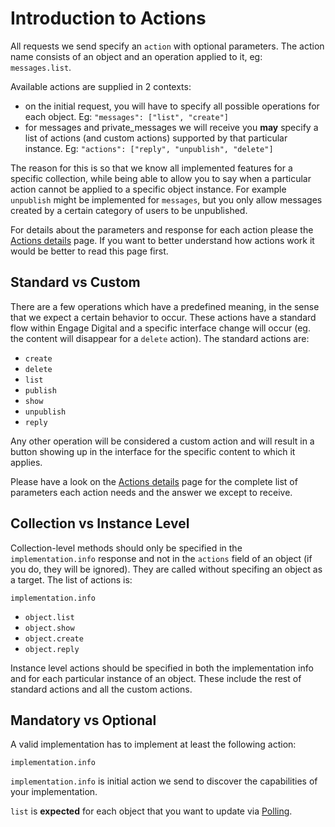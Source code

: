 # Introduction to Actions

All requests we send specify an `action` with optional parameters. The action name consists of an object and an operation applied to it, eg: `messages.list`.

Available actions are supplied in 2 contexts:

* on the initial request, you will have to specify all possible operations for each object. Eg: `"messages": ["list", "create"]`
* for messages and private_messages we will receive you **may** specify a list of actions (and custom actions) supported by that particular instance. Eg: `"actions": ["reply", "unpublish", "delete"]`

The reason for this is so that we know all implemented features for a specific collection, while being able to allow you to say when a particular action cannot be applied to a specific object instance. For example `unpublish` might be implemented for `messages`, but you only allow messages created by a certain category of users to be unpublished.

For details about the parameters and response for each action please the [Actions details](../action-details.md) page. If you want to better understand how actions work it would be better to read this page first.

## Standard vs Custom

There are a few operations which have a predefined meaning, in the sense that we expect a certain behavior to occur. These actions have a standard flow within Engage Digital and a specific interface change will occur (eg. the content will disappear for a `delete` action). The standard actions are:

* `create`
* `delete`
* `list`
* `publish`
* `show`
* `unpublish`
* `reply`

Any other operation will be considered a custom action and will result in a button showing up in the interface for the specific content to which it applies.

Please have a look on the [Actions details](../action-details.md) page for the complete list of parameters each action needs and the answer we except to receive.

## Collection vs Instance Level

Collection-level methods should only be specified in the `implementation.info` response and not in the `actions` field of an object (if you do, they will be ignored). They are called without specifing an object as a target. The list of actions is:

`implementation.info`

* `object.list`
* `object.show`
* `object.create`
* `object.reply`

Instance level actions should be specified in both the implementation info and for each particular instance of an object. These include the rest of standard actions and all the custom actions.

## Mandatory vs Optional

A valid implementation has to implement at least the following action:

`implementation.info`

`implementation.info` is initial action we send to discover the capabilities of your implementation.

`list` is **expected** for each object that you want to update via [Polling](../polling).